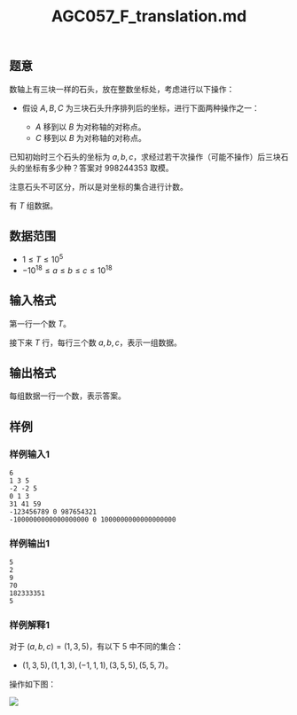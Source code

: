 ﻿---
title: "AGC057_F_translation.md"
tags: []
author: ""
created: ""
---

## 题意 

数轴上有三块一样的石头，放在整数坐标处，考虑进行以下操作：

- 假设 $A,B,C$ 为三块石头升序排列后的坐标，进行下面两种操作之一：
  
  - $A$ 移到以 $B$ 为对称轴的对称点。
  -  $C$ 移到以 $B$ 为对称轴的对称点。
  

已知初始时三个石头的坐标为 $a,b,c$，求经过若干次操作（可能不操作）后三块石头的坐标有多少种？答案对 $998244353$ 取模。

注意石头不可区分，所以是对坐标的集合进行计数。

有 $T$ 组数据。

## 数据范围

- $1\le T\le 10^5$
- $-10^{18}\le a\le b\le c\le 10^{18}$

## 输入格式

第一行一个数 $T$。

接下来 $T$ 行，每行三个数 $a,b,c$，表示一组数据。

## 输出格式

每组数据一行一个数，表示答案。

## 样例

### 样例输入1

```
6
1 3 5
-2 -2 5
0 1 3
31 41 59
-123456789 0 987654321
-1000000000000000000 0 1000000000000000000
```

### 样例输出1

```
5
2
9
70
182333351
5
```

### 样例解释1

对于 $(a,b,c)=(1,3,5)$，有以下 $5$ 中不同的集合：

- $(1,3,5), (1,1,3), (-1,1,1), (3,5,5), (5,5,7)$。

操作如下图：

![](https://img.atcoder.jp/agc057/5fc6a5c57abe2c69d457111ddc3f6a51.png)


